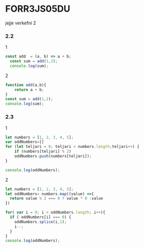# FORR3JS05DU
jejje verkefni 2

### 2.2
1
```javascript
const add  = (a, b) => a + b;
  const sum = add(1,2);
  console.log(sum);
```
2
```javascript
function add(a,b){
    return a + b;
}
const sum = add(1,2);
console.log(sum);
```

### 2.3
1

```javascript
let numbers = [1, 2, 3, 4, 5];
var oddNumbers=[]
for (let teljari = 0; teljari < numbers.length;teljari++) {
    if (numbers[teljari] % 2)
    oddNumbers.push(numbers[teljari]);
}

console.log(oddNumbers);
```

2
```javascript
let numbers = [1, 2, 3, 4, 5];
let oddNumbers= numbers.map((value) =>{
  return value % 2 === 0 ? value * 0 :value
})

for( var i = 0; i < oddNumbers.length; i++){ 
  if ( oddNumbers[i] === 0) { 
    oddNumbers.splice(i,1); 
    i--; 
  }
}
console.log(oddNumbers);
```
